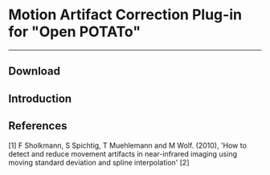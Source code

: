 # Motion Artifact Correction Plug-in for "Open POTATo"

---

## Download


## Introduction


## References
[1] F Sholkmann, S Spichtig, T Muehlemann and M Wolf. (2010), 'How to detect and reduce movement artifacts in near-infrared imaging using moving standard deviation and spline interpolation'</by>
[2] 